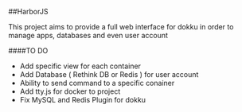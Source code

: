 ##HarborJS

This project aims to provide a full web interface for dokku in order to manage apps, databases and even user account


####TO DO

- Add specific view for each container
- Add Database ( Rethink DB or Redis ) for user account
- Ability to send command to a specific conainer
- Add tty.js for docker to project
- Fix MySQL and Redis Plugin for dokku
